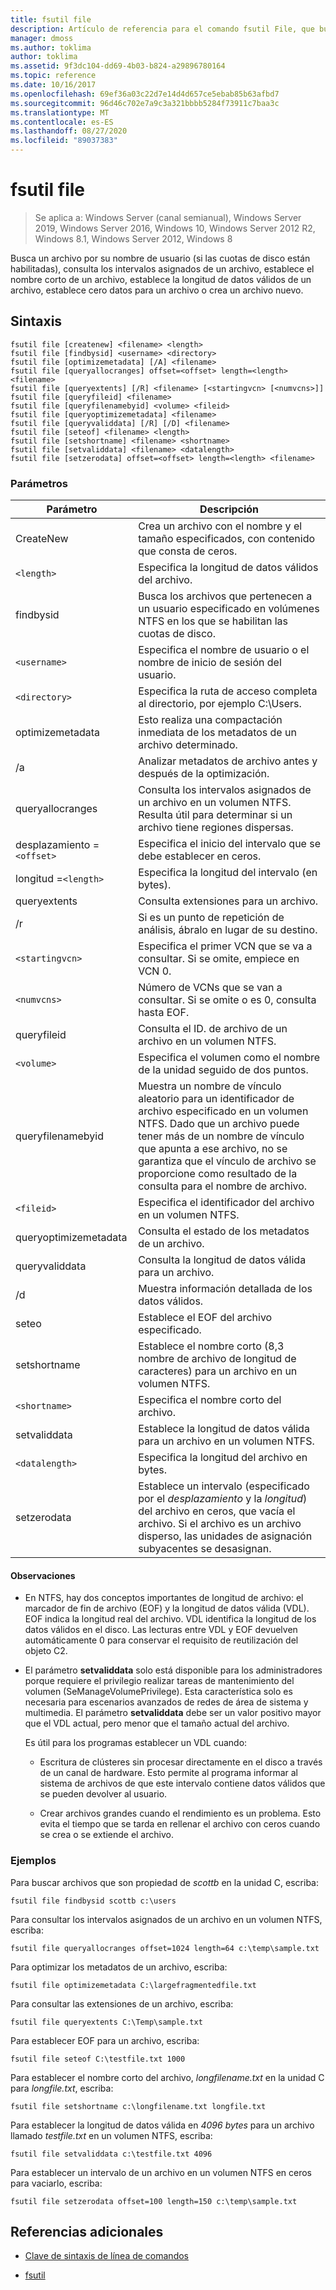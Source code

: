 ```yaml
---
title: fsutil file
description: Artículo de referencia para el comando fsutil File, que busca un archivo por nombre de usuario, consulta los intervalos asignados de un archivo, establece el nombre corto de un archivo, establece la longitud de los datos válidos de un archivo, establece cero datos para un archivo o crea un archivo nuevo.
manager: dmoss
ms.author: toklima
author: toklima
ms.assetid: 9f3dc104-dd69-4b03-b824-a29896780164
ms.topic: reference
ms.date: 10/16/2017
ms.openlocfilehash: 69ef36a03c22d7e14d4d657ce5ebab85b63afbd7
ms.sourcegitcommit: 96d46c702e7a9c3a321bbbb5284f73911c7baa3c
ms.translationtype: MT
ms.contentlocale: es-ES
ms.lasthandoff: 08/27/2020
ms.locfileid: "89037383"
---
```

# <a name="fsutil-file"></a>fsutil file

> Se aplica a: Windows Server (canal semianual), Windows Server 2019, Windows Server 2016, Windows 10, Windows Server 2012 R2, Windows 8.1, Windows Server 2012, Windows 8

Busca un archivo por su nombre de usuario (si las cuotas de disco están habilitadas), consulta los intervalos asignados de un archivo, establece el nombre corto de un archivo, establece la longitud de datos válidos de un archivo, establece cero datos para un archivo o crea un archivo nuevo.

## <a name="syntax"></a>Sintaxis

```
fsutil file [createnew] <filename> <length>
fsutil file [findbysid] <username> <directory>
fsutil file [optimizemetadata] [/A] <filename>
fsutil file [queryallocranges] offset=<offset> length=<length> <filename>
fsutil file [queryextents] [/R] <filename> [<startingvcn> [<numvcns>]]
fsutil file [queryfileid] <filename>
fsutil file [queryfilenamebyid] <volume> <fileid>
fsutil file [queryoptimizemetadata] <filename>
fsutil file [queryvaliddata] [/R] [/D] <filename>
fsutil file [seteof] <filename> <length>
fsutil file [setshortname] <filename> <shortname>
fsutil file [setvaliddata] <filename> <datalength>
fsutil file [setzerodata] offset=<offset> length=<length> <filename>
```

### <a name="parameters"></a>Parámetros

| Parámetro | Descripción |
| --------- | ----------- |
| CreateNew | Crea un archivo con el nombre y el tamaño especificados, con contenido que consta de ceros. |
| `<length>` | Especifica la longitud de datos válidos del archivo. |
| findbysid | Busca los archivos que pertenecen a un usuario especificado en volúmenes NTFS en los que se habilitan las cuotas de disco. |
| `<username>` | Especifica el nombre de usuario o el nombre de inicio de sesión del usuario. |
| `<directory>` | Especifica la ruta de acceso completa al directorio, por ejemplo C:\Users. |
| optimizemetadata | Esto realiza una compactación inmediata de los metadatos de un archivo determinado. |
| /a | Analizar metadatos de archivo antes y después de la optimización. |
| queryallocranges | Consulta los intervalos asignados de un archivo en un volumen NTFS. Resulta útil para determinar si un archivo tiene regiones dispersas. |
| desplazamiento =`<offset>` | Especifica el inicio del intervalo que se debe establecer en ceros. |
| longitud =`<length>` | Especifica la longitud del intervalo (en bytes). |
| queryextents | Consulta extensiones para un archivo. |
| /r | Si <filename> es un punto de repetición de análisis, ábralo en lugar de su destino. |
| `<startingvcn>` | Especifica el primer VCN que se va a consultar. Si se omite, empiece en VCN 0. |
| `<numvcns>` | Número de VCNs que se van a consultar. Si se omite o es 0, consulta hasta EOF. |
| queryfileid | Consulta el ID. de archivo de un archivo en un volumen NTFS. |
| `<volume>` | Especifica el volumen como el nombre de la unidad seguido de dos puntos. |
| queryfilenamebyid | Muestra un nombre de vínculo aleatorio para un identificador de archivo especificado en un volumen NTFS. Dado que un archivo puede tener más de un nombre de vínculo que apunta a ese archivo, no se garantiza que el vínculo de archivo se proporcione como resultado de la consulta para el nombre de archivo. |
| `<fileid>` | Especifica el identificador del archivo en un volumen NTFS. |
| queryoptimizemetadata | Consulta el estado de los metadatos de un archivo. |
| queryvaliddata | Consulta la longitud de datos válida para un archivo. |
| /d | Muestra información detallada de los datos válidos. |
| seteo | Establece el EOF del archivo especificado. |
| setshortname | Establece el nombre corto (8,3 nombre de archivo de longitud de caracteres) para un archivo en un volumen NTFS. |
| `<shortname>` | Especifica el nombre corto del archivo. |
| setvaliddata | Establece la longitud de datos válida para un archivo en un volumen NTFS. |
| `<datalength>` | Especifica la longitud del archivo en bytes. |
| setzerodata | Establece un intervalo (especificado por el *desplazamiento* y la *longitud*) del archivo en ceros, que vacía el archivo. Si el archivo es un archivo disperso, las unidades de asignación subyacentes se desasignan. |

#### <a name="remarks"></a>Observaciones

- En NTFS, hay dos conceptos importantes de longitud de archivo: el marcador de fin de archivo (EOF) y la longitud de datos válida (VDL). EOF indica la longitud real del archivo. VDL identifica la longitud de los datos válidos en el disco. Las lecturas entre VDL y EOF devuelven automáticamente 0 para conservar el requisito de reutilización del objeto C2.

- El parámetro **setvaliddata** solo está disponible para los administradores porque requiere el privilegio realizar tareas de mantenimiento del volumen (SeManageVolumePrivilege). Esta característica solo es necesaria para escenarios avanzados de redes de área de sistema y multimedia. El parámetro **setvaliddata** debe ser un valor positivo mayor que el VDL actual, pero menor que el tamaño actual del archivo.

    Es útil para los programas establecer un VDL cuando:

    - Escritura de clústeres sin procesar directamente en el disco a través de un canal de hardware. Esto permite al programa informar al sistema de archivos de que este intervalo contiene datos válidos que se pueden devolver al usuario.

    - Crear archivos grandes cuando el rendimiento es un problema. Esto evita el tiempo que se tarda en rellenar el archivo con ceros cuando se crea o se extiende el archivo.

### <a name="examples"></a>Ejemplos

Para buscar archivos que son propiedad de *scottb* en la unidad C, escriba:

```
fsutil file findbysid scottb c:\users
```

Para consultar los intervalos asignados de un archivo en un volumen NTFS, escriba:

```
fsutil file queryallocranges offset=1024 length=64 c:\temp\sample.txt
```

Para optimizar los metadatos de un archivo, escriba:

```
fsutil file optimizemetadata C:\largefragmentedfile.txt
```

Para consultar las extensiones de un archivo, escriba:

```
fsutil file queryextents C:\Temp\sample.txt
```

Para establecer EOF para un archivo, escriba:

```
fsutil file seteof C:\testfile.txt 1000
```

Para establecer el nombre corto del archivo, *longfilename.txt* en la unidad C para *longfile.txt*, escriba:

```
fsutil file setshortname c:\longfilename.txt longfile.txt
```

Para establecer la longitud de datos válida en *4096 bytes* para un archivo llamado *testfile.txt* en un volumen NTFS, escriba:

```
fsutil file setvaliddata c:\testfile.txt 4096
```

Para establecer un intervalo de un archivo en un volumen NTFS en ceros para vaciarlo, escriba:

```
fsutil file setzerodata offset=100 length=150 c:\temp\sample.txt
```

## <a name="additional-references"></a>Referencias adicionales

- [Clave de sintaxis de línea de comandos](command-line-syntax-key.md)

- [fsutil](fsutil.md)

